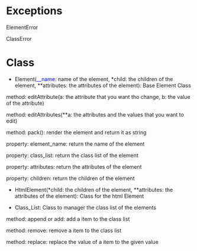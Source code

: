 # Exceptions

ElementError

ClassError

# Class

* Element(<span style="color:blue;">__name</span>: name of the element, *child: the children of the element, **attributes: the attributes of the element): Base Element Class

method: editAttribute(a: the attribute that you want tho change, b: the value of the attribute)

method: editAttributes(**a: the attributes and the values that you want to edit)

method: pack(): render the element and return it as string

property: element_name: return the name of the element

property: class_list: return the class list of the element

property: attributes: return the attributes of the element

property: children: return the children of the element

* HtmlElement(*child: the children of the element, **attributes: the attributes of the element): Class for the html Element

* Class_List: Class to manager the class list of the elements

method: append or add: add a item to the class list

method: remove: remove a item to the class list

method: replace: replace the value of a item to the given value